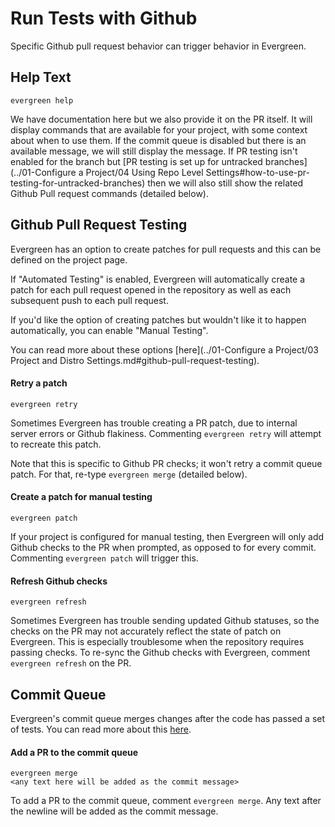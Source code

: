 # Run Tests with Github

Specific Github pull request behavior can trigger behavior in Evergreen.

## Help Text

```
evergreen help
```

We have documentation here but we also provide it on the PR itself. It will display commands that are available for your project, with some context about when to use them. If the commit queue is disabled but there is an available message, we will still display the message. If PR testing isn't enabled for the branch but [PR testing is set up for untracked branches](../01-Configure a Project/04 Using Repo Level Settings#how-to-use-pr-testing-for-untracked-branches) then we will also still show the related Github Pull request commands (detailed below).


## Github Pull Request Testing

Evergreen has an option to create patches for pull requests and this can be defined on the project page. 

If "Automated Testing" is enabled, Evergreen will automatically create a patch for each pull request opened in the repository as well as each subsequent push to each pull request.

If you'd like the option of creating patches but wouldn't like it to happen automatically, you can enable "Manual Testing".

You can read more about these options [here](../01-Configure a Project/03 Project and Distro Settings.md#github-pull-request-testing).

#### Retry a patch

```
evergreen retry
```
Sometimes Evergreen has trouble creating a PR patch, due to internal server errors or Github flakiness. Commenting `evergreen retry` will attempt to recreate this patch. 

Note that this is specific to Github PR checks; it won't retry a commit queue patch. For that, re-type `evergreen merge` (detailed below).

#### Create a patch for manual testing

```
evergreen patch
```
If your project is configured for manual testing, then Evergreen will only add Github checks to the PR when prompted, as opposed to for every commit. Commenting `evergreen patch` will trigger this.

#### Refresh Github checks

```
evergreen refresh
```
Sometimes Evergreen has trouble sending updated Github statuses, so the checks on the PR may not accurately reflect the state of patch on Evergreen. This is especially troublesome when the repository requires passing checks. To re-sync the Github checks with Evergreen, comment `evergreen refresh` on the PR.

## Commit Queue 

Evergreen's commit queue merges changes after the code has passed a set of tests. You can read more about this [here](01-Commit-Queue#commit-queue).

#### Add a PR to the commit queue

```
evergreen merge
<any text here will be added as the commit message>
```

To add a PR to the commit queue, comment `evergreen merge`. Any text after the newline will be added as the commit message.




